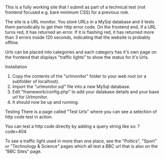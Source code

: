 This is a fully working site that I submit as part of a technical test (not frontend focused e.g. bare minimum CSS) for a previous role.

The site is a URL monitor. You store URLs in a MySql database and it tests them periodically to get their http error code. On the frontend end, if a URL turns red, it has returned an error. If it is flashing red, it has returned more than 3 errors inside 120 seconds, indicating that the website is probably offline.

Urls can be placed into categories and each category has it's own page on the frontend that displays "traffic lights" to show the status for it's Urls.


Installation
1. Copy the contents of the "urlmonitor" folder to your web root (or a subfolder of localhost).
2. Import the "urlmonitor.sql" file into a new MySql database.
3. Edit "framework/config.php" to add your database details and your base url for Urlmonitor.
4. It should now be up and running.


Testing
There is a page called "Test Urls" where you can see a selection of http code test in action.

You can test a http code directly by adding a query string like so: ?code=404

To see a traffic light used in more than one place, see the "Poltics", "Sport" or "Technology & Science" pages which all test a BBC url that is also on the "BBC Sites" page.